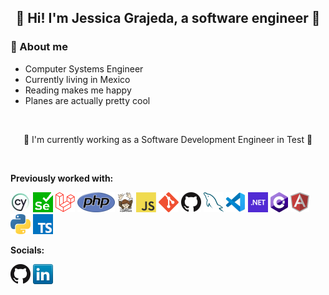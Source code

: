 <h2 align="center"> 🌟 Hi! I'm Jessica Grajeda, a software engineer 🌟 </h2>

### 📝 About me


- Computer Systems Engineer
- Currently living in Mexico
- Reading makes me happy
- Planes are actually pretty cool 


</br>

<p align="center"> 💜 I'm currently working as a Software Development Engineer in Test 💜 </p>

</br>


**Previously worked with:**

<a href="https://www.cypress.io/" title="Cypress"><img src="icons/cypress.jpeg" /></a>
<a href="https://www.selenium.dev/" title="Selenium"><img src="icons/selenium.png" /></a>
<a href="https://laravel.com/" title="Laravel"><img src="icons/laravel.png" /></a>
<a href="https://www.php.net/" title="PHP"><img src="icons/php.png" /></a>
<a href="https://getcomposer.org/" title="Composer"><img src="icons/composer.png" /></a>
<a href="https://en.wikipedia.org/wiki/JavaScript" title="JavaScript"><img src="icons/javascript.png" /></a>
<a href="https://git-scm.com/" title="Git"><img src="icons/git.png" /></a>
<a href="https://github.com/" title="GitHub"><img src="icons/github.png" /></a>
<a href="https://www.mysql.com/" title="MySQL"><img src="icons/mysql.png" /></a>
<a href="https://code.visualstudio.com/" title="Visual Studio Code"><img src="icons/vscode.png" /></a>
<a href="https://dotnet.microsoft.com/" title="dotNet"><img src="icons/dotnet.png" /></a>
<a href="http://csharp.net/" title="C#"><img src="icons/csharp.png" /></a>
<a href="https://angular.io/" title="Angular"><img src="icons/angular.png" /></a>
<a href="https://www.python.org/" title="Python"><img src="icons/python.png" /></a>
<a href="https://www.typescriptlang.org/" title="TypeScript"><img src="icons/typescript.png" /></a>

**Socials:**

[![GitHub](icons/github.png)](https://github.com/arvafik)
[![LinkedIn](icons/linkedin.png)](https://www.linkedin.com/in/jessica-grajeda/)
